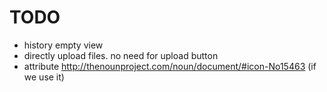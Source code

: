 # TODO

* history empty view
* directly upload files. no need for upload button
* attribute http://thenounproject.com/noun/document/#icon-No15463 (if we use it)
